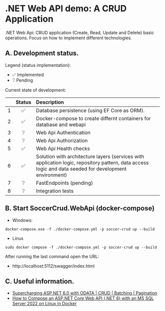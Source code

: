 # .NET Web API demo: A CRUD Application

.NET Web Api: CRUD application (Create, Read, Update and Delete) basic operations. Focus on how to implement different technologies.

## A. Development status.

Legend (status implementation):
- ✅ Implemented
- ❔ Pending

Current state of development:

|| Status | Description | 
| :---: | :---: |     :---    |
|1| ✅ | Database persistence (using EF Core as ORM). |
|2| ✅ | Docker-compose to create differnt containers for database and webapi |
|3| ❔ | Web Api Authentication |
|4| ❔ | Web Api Authorization |
|5| ✅ | Web Api Health checks |
|6| ✅ | Solution with architecture layers (services with application logic, repository pattern, data access logic and data seeded for development environment) |
|7| ❔ | FastEndpoints (pending) |
|8| ❔ | Integration tests |

## B. Start SoccerCrud.WebApi (docker-compose)

- Windows:

```
docker-compose.exe -f ./docker-compose.yml -p soccer-crud up --build
```

- Linux
```
sudo docker compose -f ./docker-compose.yml -p soccer-crud up --build
```

After running the last command open the URL:

- http://localhost:5112/swagger/index.html

## C. Useful information.

- [Supercharging ASP.NET 6.0 with ODATA | CRUD | Batching | Pagination](https://dev.to/renukapatil/supercharging-aspnet-60-with-odata-crud-batching-pagination-12np)
- [How to Compose an ASP.NET Core Web API (.NET 6) with an MS SQL Server 2022 on Linux in Docker](https://blog.christian-schou.dk/dockerize-net-core-web-api-with-ms-sql-server/)
